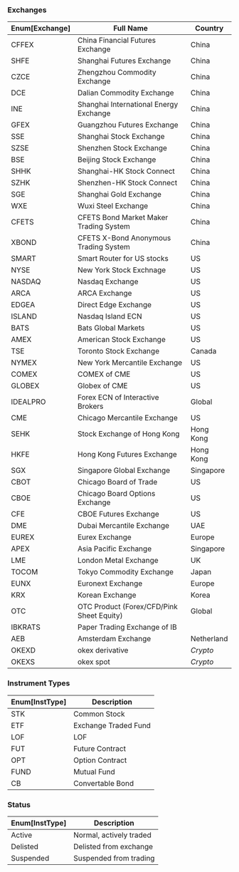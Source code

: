 ### Exchanges

| Enum[Exchange] | Full Name                                 | Country       |
|----------------|-------------------------------------------|---------------|
| CFFEX          | China Financial Futures Exchange          | China         | 
| SHFE           | Shanghai Futures Exchange                 | China         | 
| CZCE           | Zhengzhou Commodity Exchange              | China         | 
| DCE            | Dalian Commodity Exchange                 | China         | 
| INE            | Shanghai International Energy Exchange    | China         | 
| GFEX           | Guangzhou Futures Exchange                | China         | 
| SSE            | Shanghai Stock Exchange                   | China         | 
| SZSE           | Shenzhen Stock Exchange                   | China         | 
| BSE            | Beijing Stock Exchange                    | China         | 
| SHHK           | Shanghai-HK Stock Connect                 | China         | 
| SZHK           | Shenzhen-HK Stock Connect                 | China         | 
| SGE            | Shanghai Gold Exchange                    | China         | 
| WXE            | Wuxi Steel Exchange                       | China         | 
| CFETS          | CFETS Bond Market Maker Trading System    | China         | 
| XBOND          | CFETS X-Bond Anonymous Trading System     | China         | 
| SMART          | Smart Router for US stocks                | US            | 
| NYSE           | New York Stock Exchnage                   | US            | 
| NASDAQ         | Nasdaq Exchange                           | US            | 
| ARCA           | ARCA Exchange                             | US            | 
| EDGEA          | Direct Edge Exchange                      | US            | 
| ISLAND         | Nasdaq Island ECN                         | US            | 
| BATS           | Bats Global Markets                       | US            | 
| AMEX           | American Stock Exchange                   | US            | 
| TSE            | Toronto Stock Exchange                    | Canada        | 
| NYMEX          | New York Mercantile Exchange              | US            | 
| COMEX          | COMEX of CME                              | US            | 
| GLOBEX         | Globex of CME                             | US            | 
| IDEALPRO       | Forex ECN of Interactive Brokers          | Global        | 
| CME            | Chicago Mercantile Exchange               | US            | 
| SEHK           | Stock Exchange of Hong Kong               | Hong Kong     | 
| HKFE           | Hong Kong Futures Exchange                | Hong Kong     | 
| SGX            | Singapore Global Exchange                 | Singapore     | 
| CBOT           | Chicago Board of Trade                    | US            | 
| CBOE           | Chicago Board Options Exchange            | US            | 
| CFE            | CBOE Futures Exchange                     | US            | 
| DME            | Dubai Mercantile Exchange                 | UAE           | 
| EUREX          | Eurex Exchange                            | Europe        | 
| APEX           | Asia Pacific Exchange                     | Singapore     | 
| LME            | London Metal Exchange                     | UK            | 
| TOCOM          | Tokyo Commodity Exchange                  | Japan         | 
| EUNX           | Euronext Exchange                         | Europe        | 
| KRX            | Korean Exchange                           | Korea         | 
| OTC            | OTC Product (Forex/CFD/Pink Sheet Equity) | Global        | 
| IBKRATS        | Paper Trading Exchange of IB              |               | 
| AEB            | Amsterdam Exchange                        | Netherland    | 
| OKEXD          | okex derivative                           | <i>Crypto</i> | 
| OKEXS          | okex spot                                 | <i>Crypto</i> | 


### Instrument Types

| Enum[InstType] | Description          |
|----------------|----------------------|
| STK            | Common Stock         |
| ETF            | Exchange Traded Fund |
| LOF            | LOF                  |
| FUT            | Future Contract      |
| OPT            | Option Contract      |
| FUND           | Mutual Fund          |
| CB             | Convertable Bond     |


### Status

| Enum[InstType] | Description             |
|----------------|-------------------------|
| Active         | Normal, actively traded |
| Delisted       | Delisted from exchange  |
| Suspended      | Suspended from trading  |
